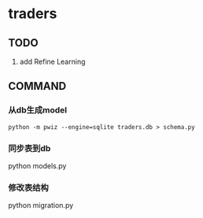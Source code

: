 # traders

## TODO
1. add Refine Learning

## COMMAND

### 从db生成model 
`python -m pwiz --engine=sqlite traders.db > schema.py
`

### 同步表到db
python models.py

### 修改表结构
python migration.py